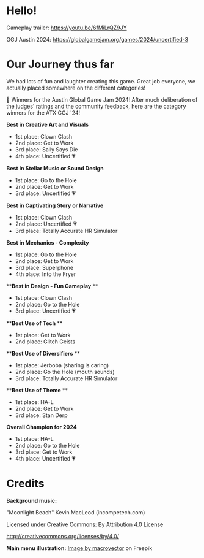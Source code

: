 # Hello!
Gameplay trailer: https://youtu.be/6fMiLrQZ9JY

GGJ Austin 2024: https://globalgamejam.org/games/2024/uncertified-3

# Our Journey thus far
We had lots of fun and laughter creating this game. Great job everyone, we actually placed somewhere on the different categories!

📣 Winners for the Austin Global Game Jam 2024!
After much deliberation of the judges' ratings and the community feedback, here are the category winners for the ATX GGJ '24!

__**Best in Creative Art and Visuals**__
* 1st place: Clown Clash 
* 2nd place: Get to Work
* 3rd place: Sally Says Die
* 4th place: Uncertified 💗

**__Best in Stellar Music or Sound Design__**
* 1st place: Go to the Hole
* 2nd place: Get to Work
* 3rd place: Uncertified 💗

**__Best in Captivating Story or Narrative__**
* 1st place: Clown Clash
* 2nd place: Uncertified 💗
* 3rd place: Totally Accurate HR Simulator

**__Best in Mechanics - Complexity__**
* 1st place: Go to the Hole
* 2nd place: Get to Work
* 3rd place: Superphone
* 4th place: Into the Fryer

**__Best in Design - Fun Gameplay__ **
* 1st place: Clown Clash
* 2nd place: Go to the Hole
* 3rd place: Uncertified 💗

**__Best Use of Tech__ **
* 1st place: Get to Work
* 2nd place: Glitch Geists

**__Best Use of Diversifiers__ **
* 1st place: Jerboba (sharing is caring)
* 2nd place: Go the Hole (mouth sounds)
* 3rd place: Totally Accurate HR Simulator

**__Best Use of Theme__ **
* 1st place: HA-L
* 2nd place: Get to Work
* 3rd place: Stan Derp

**__Overall Champion for 2024__** 
* 1st place: HA-L
* 2nd place: Go to the Hole
* 3rd place: Get to Work
* 4th place: Uncertified 💗

# Credits
**Background music:**

"Moonlight Beach" Kevin MacLeod (incompetech.com)

Licensed under Creative Commons: By Attribution 4.0 License

http://creativecommons.org/licenses/by/4.0/

**Main menu illustration:**
<a href="https://www.freepik.com/free-vector/types-massage-flat-composition-with-indoor-interior-scenery-female-massage-therapist-rubbing-clients-back-vector-illustration_39926795.htm#page=2&query=chiropractor%20illustration&position=25&from_view=search&track=ais&uuid=0909ad3d-7e83-4cec-b504-56fdc435a4c7">Image by macrovector</a> on Freepik
